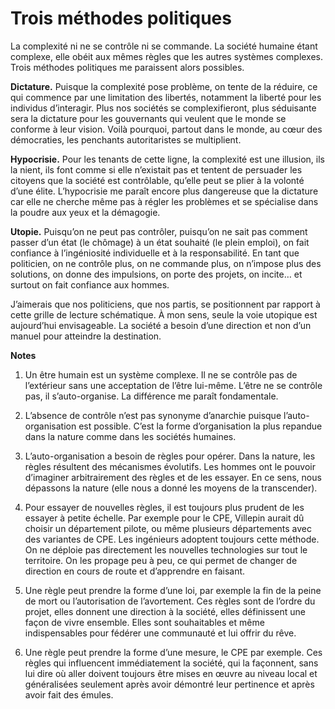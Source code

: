 # Trois méthodes politiques

La complexité ni ne se contrôle ni se commande. La société humaine étant complexe, elle obéit aux mêmes règles que les autres systèmes complexes. Trois méthodes politiques me paraissent alors possibles.

**Dictature.** Puisque la complexité pose problème, on tente de la réduire, ce qui commence par une limitation des libertés, notamment la liberté pour les individus d’interagir. Plus nos sociétés se complexifieront, plus séduisante sera la dictature pour les gouvernants qui veulent que le monde se conforme à leur vision. Voilà pourquoi, partout dans le monde, au cœur des démocraties, les penchants autoritaristes se multiplient.

**Hypocrisie.** Pour les tenants de cette ligne, la complexité est une illusion, ils la nient, ils font comme si elle n’existait pas et tentent de persuader les citoyens que la société est contrôlable, qu’elle peut se plier à la volonté d’une élite. L’hypocrisie me paraît encore plus dangereuse que la dictature car elle ne cherche même pas à régler les problèmes et se spécialise dans la poudre aux yeux et la démagogie.

**Utopie.** Puisqu’on ne peut pas contrôler, puisqu’on ne sait pas comment passer d’un état (le chômage) à un état souhaité (le plein emploi), on fait confiance à l’ingéniosité individuelle et à la responsabilité. En tant que politicien, on ne contrôle plus, on ne commande plus, on n’impose plus des solutions, on donne des impulsions, on porte des projets, on incite… et surtout on fait confiance aux hommes.

J’aimerais que nos politiciens, que nos partis, se positionnent par rapport à cette grille de lecture schématique. À mon sens, seule la voie utopique est aujourd’hui envisageable. La société a besoin d’une direction et non d’un manuel pour atteindre la destination.

**Notes**

1. Un être humain est un système complexe. Il ne se contrôle pas de l’extérieur sans une acceptation de l’être lui-même. L’être ne se contrôle pas, il s’auto-organise. La différence me paraît fondamentale.

2. L’absence de contrôle n’est pas synonyme d’anarchie puisque l’auto-organisation est possible. C’est la forme d’organisation la plus repandue dans la nature comme dans les sociétés humaines.

3. L’auto-organisation a besoin de règles pour opérer. Dans la nature, les règles résultent des mécanismes évolutifs. Les hommes ont le pouvoir d’imaginer arbitrairement des règles et de les essayer. En ce sens, nous dépassons la nature (elle nous a donné les moyens de la transcender).

4. Pour essayer de nouvelles règles, il est toujours plus prudent de les essayer à petite échelle. Par exemple pour le CPE, Villepin aurait dû choisir un département pilote, ou même plusieurs départements avec des variantes de CPE. Les ingénieurs adoptent toujours cette méthode. On ne déploie pas directement les nouvelles technologies sur tout le territoire. On les propage peu à peu, ce qui permet de changer de direction en cours de route et d’apprendre en faisant.

5. Une règle peut prendre la forme d’une loi, par exemple la fin de la peine de mort ou l’autorisation de l’avortement. Ces règles sont de l’ordre du projet, elles donnent une direction à la société, elles définissent une façon de vivre ensemble. Elles sont souhaitables et même indispensables pour fédérer une communauté et lui offrir du rêve.

6. Une règle peut prendre la forme d’une mesure, le CPE par exemple. Ces règles qui influencent immédiatement la société, qui la façonnent, sans lui dire où aller doivent toujours être mises en œuvre au niveau local et généralisées seulement après avoir démontré leur pertinence et après avoir fait des émules.